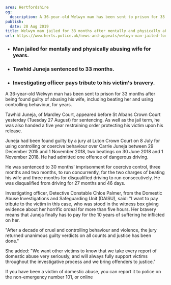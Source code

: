 ```yaml
area: Hertfordshire
og:
  description: A 36-year-old Welwyn man has been sent to prison for 33 months after being found guilty of abusing his wife, including beating her and using controlling behaviour, for years.
publish:
  date: 28 Aug 2019
title: Welwyn man jailed for 33 months after mentally and physically abusing partner for years
url: https://www.herts.police.uk/news-and-appeals/welwyn-man-jailed-for-33-months-after-mentally-and-physically-abusing-partner-for-years-0592b
```

* ### Man jailed for mentally and physically abusing wife for years.

 * ### Tawhid Juneja sentenced to 33 months.

 * ### Investigating officer pays tribute to his victim's bravery.

A 36-year-old Welwyn man has been sent to prison for 33 months after being found guilty of abusing his wife, including beating her and using controlling behaviour, for years.

Tawhid Juneja, of Mardley Court, appeared before St Albans Crown Court yesterday (Tuesday 27 August) for sentencing. As well as the jail term, he was also handed a five year restraining order protecting his victim upon his release.

Juneja had been found guilty by a jury at Luton Crown Court on 8 July for using controlling or coercive behaviour over Carrie Juneja between 29 December 2015 and 1 November 2018, two beatings on 30 June 2018 and 1 November 2018. He had admitted one offence of dangerous driving.

He was sentenced to 30 months' imprisonment for coercive control, three months and two months, to run concurrently, for the two charges of beating his wife and three months for disqualified driving to run consecutively. He was disqualified from driving for 27 months and 46 days.

Investigating officer, Detective Constable Chloe Palmer, from the Domestic Abuse Investigations and Safeguarding Unit (DAISU), said: "I want to pay tribute to the victim in this case, who was stood in the witness box giving evidence about her horrific ordeal for more than five hours. Her bravery means that Juneja finally has to pay for the 10 years of suffering he inflicted on her.

"After a decade of cruel and controlling behaviour and violence, the jury returned unanimous guilty verdicts on all counts and justice has been done."

She added: "We want other victims to know that we take every report of domestic abuse very seriously, and will always fully support victims throughout the investigative process and we bring offenders to justice."

If you have been a victim of domestic abuse, you can report it to police on the non-emergency number 101, or online
